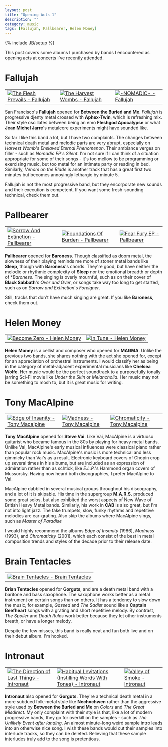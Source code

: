 ```yaml
---
layout: post
title: "Opening Acts 1"
description: ""
category: music
tags: [Fallujah, Pallbearer, Helen Money]
---
```

{% include JB/setup %}

This post covers some albums I purchased by bands I encountered as opening acts at concerts I've recently attended.


Fallujah
========

<table><tr><td><a href="https://uniqueleaderrecords.bandcamp.com/album/the-flesh-prevails"><img src="https://f4.bcbits.com/img/a1078697972_14.jpg" alt="The Flesh Prevails - Fallujah"></a></td>
<td><a href="https://uniqueleaderrecords.bandcamp.com/album/the-harvest-wombs"><img src="https://f4.bcbits.com/img/a1464302985_14.jpg" alt="The Harvest Wombs - Fallujah"></a></td>
<td><a href="https://fallujah.bandcamp.com/album/nomadic"><img src="https://f4.bcbits.com/img/a0214343064_14.jpg" alt="-NOMADIC- - Fallujah"></a></td></tr></table>

San Francisco's **Fallujah** opened for **Between the Buried and Me**. *Fallujah* is progressive djenty metal crossed with **Aphex-Twin**, which is refreshing mix. Their style oscillates between being an emo **Fleshgod Apocalypse** or what **Jean Michel Jarre**'s metalcore experiments might have sounded like.

So far I like this band a lot, but I have two complaints. The changes between technical death metal and melodic parts are very abrupt, especially on *Harvest Womb*'s *Enslaved Eternal Phenomenon*. Their ambiance verges on filler - such as *Nomadic EP's* *Silent*. I'm not sure if I can think of a situation appropriate for some of their songs - it's too mellow to be programming or exercising music, but too metal for an intimate party or reading in bed. Similarly, *Venom on the Blade* is another track that has a great first two minutes but becomes annoyingly lethargic by minute 5.

Fallujah is not the most progressive band, but they encorporate new sounds and their execution is competent. If you want some fresh-sounding technical, check them out.


Pallbearer
==========

<table><tr><td><a href="https://play.google.com/store/music/album/Pallbearer_Sorrow_And_Extinction?id=Brtj6qg7ioooensrjlwhp4nh3o4"><img src="https://lh6.googleusercontent.com/u321h-hPfyJ-hTVKhe3h6tAghWm4TBZ-M4kys1n_siJ8Y5-fP0fPxxJoRZcWGw2K75wFzKX2Mw=w300" alt=" Sorrow And Extinction - Pallbearer"></a></td>
<td><a href="https://play.google.com/store/music/album/Pallbearer_Foundations_Of_Burden?id=Bpvmhgrforzqux3bkgpg43cm2tq"><img src="https://lh3.googleusercontent.com/25V6ASP0nl4N1Q5ObI7jungRaiSQ8TEl05shlzuLQqd6fwhWsVyflcZEj0GWnnMy04OBan-V=w300" alt=" Foundations Of Burden - Pallbearer"></a></td>
<td><a href="https://play.google.com/store/music/album/Pallbearer_Fear_Fury_EP?id=Bbjoxzywp5aipfhqenbd2qo262e"><img src="https://lh3.googleusercontent.com/8DifgtK0zynVxemH771yvt6iPghvv3APxArx_wlRfspQuOb0ViQQejH2w6r2MQJmBksgM_qG=w300" alt=" Fear  Fury EP - Pallbearer"></a></td></tr></table>

**Pallbearer** opened for **Baroness**. Though classified as doom metal, the slowness of their playing reminds me more of stoner metal bands like **Sleep**, though with **Baroness**'s chords. They're good, but have neither the melodic or rhythmic complexity of **Sleep** nor the emotional breadth or depth of **Baroness*. The singing is overly mournful, such as on their cover of **Black Sabbath**'s *Over and Over*, or songs take way too long to get started, such as on *Sorrow and Extinction*'s *Foreigner*.

Still, tracks that don't have much singing are great. If you like **Baroness**, check them out.

Helen Money
===========

<table><tr><td><a href="https://helenmoney.bandcamp.com/album/become-zero"><img src="https://f4.bcbits.com/img/a2485387565_14.jpg" alt="Become Zero - Helen Money"></a></td>
<td><a href="https://helenmoney.bandcamp.com/album/in-tune"><img src="https://f4.bcbits.com/img/a0131647649_14.jpg" alt="In Tune - Helen Money"></a></td></tr></table>

**Helen Money** is a cellist and composer who opened for **MAGMA**. Unlike the previous two bands, she shares nothing with the act she opened for, except for an appreciation of orchestral instruments. I would classify her as being in the category of metal-adjacent experimental musicians like **Chelsea Wolfe**. Her music would be the perfect soundtrack to a purposefully tonally jarring Sci-Fi movie like *Under the Skin* or *Melancholia*. Her music may not be something to mosh to, but it is great music for writing.

Tony MacAlpine
==============

<table><tr><td><a href="https://play.google.com/store/music/album/Tony_Macalpine_Edge_of_Insanity?id=Botaxmeht6fkyyobxoipbxj2ej4"><img src="https://lh3.googleusercontent.com/KVCNIHVXzcXuTHVN3vu2LvMjLxjcCV8txKZB5yJUHxupdmVzJYvQjZs7k8_v_JQfayQqlz3Lig=w300" alt=" Edge of Insanity - Tony Macalpine"></a></td>
<td><a href="https://play.google.com/store/music/album/Tony_Macalpine_Madness?id=Bfpe4c7gaex3t5xsktx25vojo5q"><img src="https://lh3.googleusercontent.com/Fif69iiKPCMgKnIXWQmIvFXm36Z9yXRA0l3enUtqkZGQNeqAJxsDYgAvmPhhY6FLwPW7ucIzhg=w300" alt=" Madness - Tony Macalpine"></a></td>
<td><a href="https://play.google.com/store/music/album/Tony_Macalpine_Chromaticity?id=Bk2nqz4mnnlox6u7it2dx7rdazm"><img src="https://lh3.googleusercontent.com/_8oiit01i5svPbDAayHn8BWINF3MUjE5Tstf-lpJkFy6Anvu6F2aAWYa04w_QrtVqub52xeDyLQ=w300" alt=" Chromaticity - Tony Macalpine"></a></td></tr></table>



**Tony MacAlpine** opened for **Steve Vai**. Like Vai, MacAlpine is a virtuoso guitarist who became famous in the 80s by playing for heavy metal bands. Unlike Vai, MacAlpine's early musical influences were classical piano rather than popular rock music. MacAlpine's music is more technical and less gimmicky than Vai's as a result. Electronic keyboard covers of Chopin crop up several times in his albums, but are included as an expression of admiration rather than as schtick, like *E.L.P.*'s Hammond organ covers of Mussorsky. Having now heard both discographies, I prefer MacAlpine to Vai. 

MacAlpine dabbled in several musical groups throughout his discography, and a lot of it is skipable. His time in the supergroup **M.A.R.S.** produced some great solos, but also exhibited the worst aspects of New Wave of British Heavy Metal bands. Similarly, his work in **CAB** is also great, but I'm not into light jazz. The fake trumpets, slow, funky rhythms and repetitive melodies are ear-grating. Also skip the albums where MacAlpine sings, such as *Master of Paradise*

I would highly recommend the albums *Edge of Insanity* (1986), *Madness* (1993), and *Chromaticity* (2001), which each consist of the best in metal composition trends and styles of the decade prior to their release date.

Brain Tentacles
===============

<table><tr><td><a href="https://braintentacles.bandcamp.com/album/brain-tentacles"><img src="https://f4.bcbits.com/img/a2664755146_14.jpg" alt="Brain Tentacles - Brain Tentacles"></a></td></tr></table>

**Brian Tentacles** opened for **Gorguts**, and are a death metal band with a baritone and bass saxophone. The saxophone works better as a metal instrument on certain songs than on others. It has a tendency to slow down the music, for example, *Gassed* and *The Sadist* sound like a **Captain Beefheart** songs with a grating and short repetitive melody. By contrast, *The Spoiler* and *Death Rules* work better because they let other instruments breath, or have a longer melody.

Despite the few misses, this band is really neat and fun both live and on their debut album. I'm hooked.

Intronaut
=========

<table><tr><td><a href="https://play.google.com/store/music/album/Intronaut_The_Direction_of_Last_Things?id=Bu5pay3pg2ita5573orclnygcra"><img src="https://lh3.googleusercontent.com/gzh6BTj0KUeGDaiZqY8rAj1ZAT5fgsyUoFfbD608LUCpOayawAdQ_s4FbOXtxSJFwTt2JlNmCA=w300" alt=" The Direction of Last Things - Intronaut"></a></td>
<td><a href="https://play.google.com/store/music/album/Intronaut_Habitual_Levitations_Instilling_Words_Wi?id=Bbnz6iil4lusancqjgr4oav6dw4"><img src="https://lh3.googleusercontent.com/GPl48JHds7rdeIMFJgLOHVTTkQRi_hLP3smffixGO10k5frF6LX28zScL_dEJp_3O3chX4P_bg=w300" alt=" Habitual Levitations (Instilling Words With Tones) - Intronaut"></a></td>
<td><a href="https://play.google.com/store/music/album/Intronaut_Valley_of_Smoke?id=Bhcyj64siz4ygtdvmlruj2wxrai"><img src="https://lh3.googleusercontent.com/7-8UAzeRUKpClqsU7U_7LoZQgQX6ftNh6zT7V8u6RpvlHW0bP2DXjNn-uuf3_UCLYk-0Qv8=w300" alt=" Valley of Smoke - Intronaut"></a></td></tr></table>

**Intronaut** also opened for **Gorguts**. They're a technical death metal in a more subdued folk-metal style like **Nechochwen** rather than the aggressive style used by **Between the Buried and Me** on *Colors* and *The Great Misdirect*. My only complaint with their style is that, like a lot of modern progressive bands, they go for overkill on the samples - such as *The Unlikely Event after landing*. An almost minute-long weird sample intro leads into an otherwise nice song. I wish these bands would cut their samples into interlude tracks, so they can be deleted. Believing that these sample interludes truly add to the song is pretentious. 





